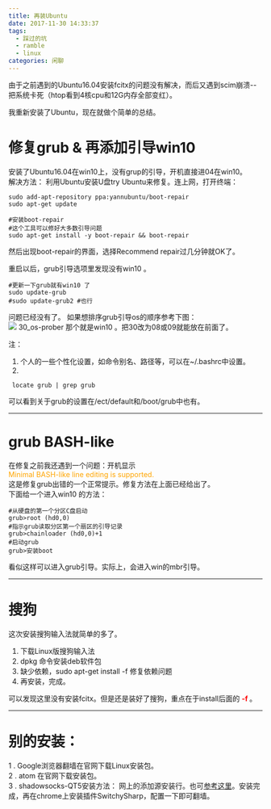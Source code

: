 ```yaml
---
title: 再装Ubuntu
date: 2017-11-30 14:33:37
tags:
  - 踩过的坑
  - ramble
  - linux
categories: 闲聊
---
```


由于之前遇到的Ubuntu16.04安装fcitx的问题没有解决，而后又遇到scim崩溃--把系统卡死（htop看到4核cpu和12G内存全部变红）。

我重新安装了Ubuntu，现在就做个简单的总结。

# 修复grub & 再添加引导win10
安装了Ubuntu16.04在win10上，没有grup的引导，开机直接进04在win10。  
解决方法：
利用Ubuntu安装U盘try Ubuntu来修复。连上网，打开终端：  
```shell
sudo add-apt-repository ppa:yannubuntu/boot-repair
sudo apt-get update

#安装boot-repair
#这个工具可以修好大多数引导问题
sudo apt-get install -y boot-repair && boot-repair
```
然后出现boot-repair的界面，选择Recommend repair过几分钟就OK了。

重启以后，grub引导选项里发现没有win10 。
```shell
#更新一下grub就有win10 了
sudo update-grub  
#sudo update-grub2 #也行
```
问题已经没有了。
如果想排序grub引导os的顺序参考下图：  
![](http://mitre.oss-cn-hangzhou.aliyuncs.com/blog_pic/grub-sort.png)
30_os-prober 那个就是win10 。把30改为08或09就能放在前面了。

注：  
1. 个人的一些个性化设置，如命令别名、路径等，可以在~/.bashrc中设置。
2.  

```shell
 locate grub | grep grub
 ```

可以看到关于grub的设置在/ect/default和/boot/grub中也有。


----
# grub BASH-like
在修复之前我还遇到一个问题：开机显示  
<font color=orange>Minimal BASH-like line editing is supported.</font>  
这是修复grub出错的一个正常提示。修复方法在上面已经给出了。  
下面给一个进入win10 的方法：
```shell
#从硬盘的第一个分区C盘启动
grub>root (hd0,0)
#指示grub读取分区第一个扇区的引导记录
grub>chainloader (hd0,0)+1
#启动grub
grub>安装boot
```
看似这样可以进入grub引导。实际上，会进入win的mbr引导。

----
# 搜狗

这次安装搜狗输入法就简单的多了。
1. 下载Linux版搜狗输入法
2. dpkg 命令安装deb软件包
3. 缺少依赖，sudo apt-get install -f 修复依赖问题
4. 再安装，完成。  

可以发现这里没有安装fcitx。但是还是装好了搜狗，重点在于install后面的 __<font color=red> -f </font>__  。

----
# 别的安装：

1 . Google浏览器翻墙在官网下载Linux安装包。  
2 . atom 在官网下载安装包。  
3 . shadowsocks-QT5安装方法：
网上的添加源安装行。也可[参考这里](https://github.com/shadowsocks/shadowsocks/tree/master)。安装完成，再在chrome上安装插件SwitchySharp，配置一下即可翻墙。
